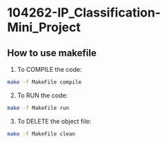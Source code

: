 # 104262-IP_Classification-Mini_Project

## How to use makefile
1. To COMPILE the code: 
```bash
make -f MakeFile compile
```

2. To RUN the code: 
```bash
make -f MakeFile run
```

3. To DELETE the object file:
```bash
make -f MakeFile clean
```
